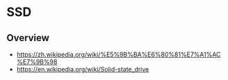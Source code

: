 # SSD


## Overview

- https://zh.wikipedia.org/wiki/%E5%9B%BA%E6%80%81%E7%A1%AC%E7%9B%98
- https://en.wikipedia.org/wiki/Solid-state_drive
